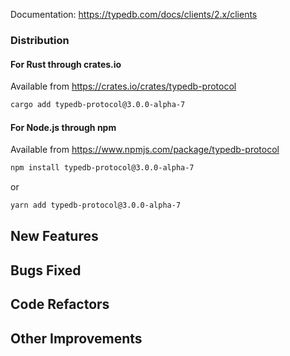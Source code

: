 Documentation: https://typedb.com/docs/clients/2.x/clients

### Distribution

#### For Rust through crates.io

Available from https://crates.io/crates/typedb-protocol

```sh
cargo add typedb-protocol@3.0.0-alpha-7
```

#### For Node.js through npm

Available from https://www.npmjs.com/package/typedb-protocol

```sh
npm install typedb-protocol@3.0.0-alpha-7
```
or
```sh
yarn add typedb-protocol@3.0.0-alpha-7
```


## New Features


## Bugs Fixed


## Code Refactors


## Other Improvements

    
